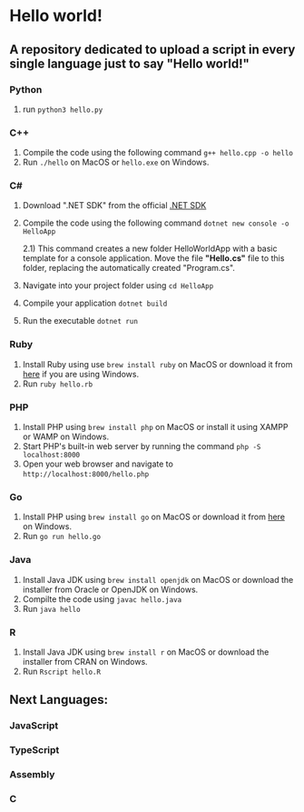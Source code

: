 # Hello world!

## A repository dedicated to upload a script in every single language just to say **"Hello world!"**

### Python
1) run `python3 hello.py`

### C++
1) Compile the code using the following command `g++ hello.cpp -o hello`
2) Run `./hello` on MacOS or  `hello.exe` on Windows.

### C#
1) Download ".NET SDK" from the official [.NET SDK](https://dotnet.microsoft.com/en-us/download)
2) Compile the code using the following command `dotnet new console -o HelloApp`
    
    2.1) This command creates a new folder HelloWorldApp with a basic template for a console application. Move the file **"Hello.cs"** file to this folder, replacing the automatically created "Program.cs".
3) Navigate into your project folder using `cd HelloApp`
4) Compile your application `dotnet build`
5) Run the executable `dotnet run`

### Ruby
1) Install Ruby using use `brew install ruby` on MacOS or download it from [here](RubyInstaller.org) if you are using Windows.
2) Run `ruby hello.rb`

### PHP

1) Install PHP using `brew install php`  on MacOS or install it using XAMPP or WAMP on Windows.
2) Start PHP's built-in web server by running the command `php -S localhost:8000`
3) Open your web browser and navigate to `http://localhost:8000/hello.php`

### Go

1) Install PHP using `brew install go`  on MacOS or download it from [here](https://go.dev/) on Windows.
2) Run `go run hello.go`

### Java

1) Install Java JDK using `brew install openjdk` on MacOS or download the installer from Oracle or OpenJDK on Windows.
2) Compilte the code using `javac hello.java`
3) Run `java hello`

### R

1) Install Java JDK using `brew install r` on MacOS or download the installer from CRAN on Windows.
2) Run `Rscript hello.R`


## Next Languages:

### JavaScript

### TypeScript

### Assembly

### C
